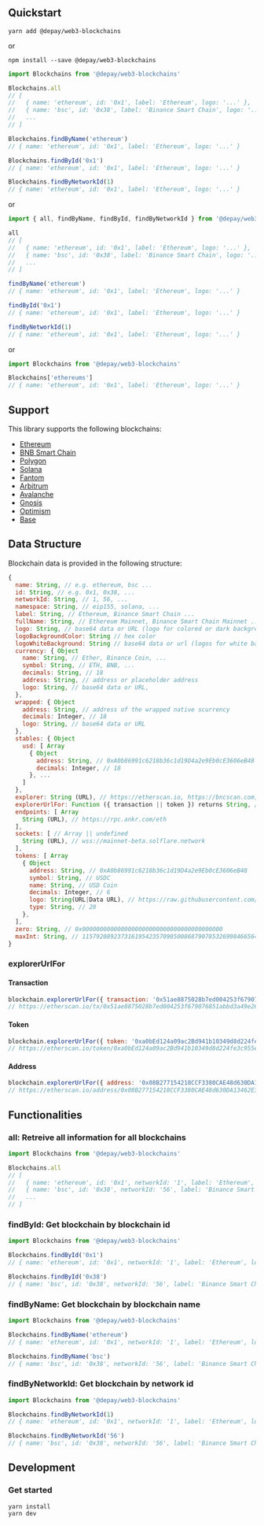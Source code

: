 ## Quickstart

```
yarn add @depay/web3-blockchains
```

or 

```
npm install --save @depay/web3-blockchains
```

```javascript
import Blockchains from '@depay/web3-blockchains'

Blockchains.all
// [
//   { name: 'ethereum', id: '0x1', label: 'Ethereum', logo: '...' },
//   { name: 'bsc', id: '0x38', label: 'Binance Smart Chain', logo: '...' },
//   ...
// ]

Blockchains.findByName('ethereum')
// { name: 'ethereum', id: '0x1', label: 'Ethereum', logo: '...' }

Blockchains.findById('0x1')
// { name: 'ethereum', id: '0x1', label: 'Ethereum', logo: '...' }

Blockchains.findByNetworkId(1)
// { name: 'ethereum', id: '0x1', label: 'Ethereum', logo: '...' }
```

or 

```javascript
import { all, findByName, findById, findByNetworkId } from '@depay/web3-blockchains'

all
// [
//   { name: 'ethereum', id: '0x1', label: 'Ethereum', logo: '...' },
//   { name: 'bsc', id: '0x38', label: 'Binance Smart Chain', logo: '...' },
//   ...
// ]

findByName('ethereum')
// { name: 'ethereum', id: '0x1', label: 'Ethereum', logo: '...' }

findById('0x1')
// { name: 'ethereum', id: '0x1', label: 'Ethereum', logo: '...' }

findByNetworkId(1)
// { name: 'ethereum', id: '0x1', label: 'Ethereum', logo: '...' }
```

or 

```javascript
import Blockchains from '@depay/web3-blockchains'

Blockchains['ethereums']
// { name: 'ethereum', id: '0x1', label: 'Ethereum', logo: '...' }
```

## Support

This library supports the following blockchains:

- [Ethereum](https://ethereum.org)
- [BNB Smart Chain](https://www.binance.org/smartChain)
- [Polygon](https://polygon.technology)
- [Solana](https://solana.com)
- [Fantom](https://fantom.foundation)
- [Arbitrum](https://arbitrum.io)
- [Avalanche](https://www.avax.network)
- [Gnosis](https://gnosis.io)
- [Optimism](https://www.optimism.io)
- [Base](https://base.org)

## Data Structure

Blockchain data is provided in the following structure:

```javascript
{
  name: String, // e.g. ethereum, bsc ...
  id: String, // e.g. 0x1, 0x38, ...
  networkId: String, // 1, 56, ...
  namespace: String, // eip155, solana, ...
  label: String, // Ethereum, Binance Smart Chain ...
  fullName: String, // Ethereum Mainnet, Binance Smart Chain Mainnet ...
  logo: String, // base64 data or URL (logo for colored or dark background)
  logoBackgroundColor: String // hex color
  logoWhiteBackground: String // base64 data or url (logos for white background)
  currency: { Object
    name: String, // Ether, Binance Coin, ...
    symbol: String, // ETH, BNB, ...
    decimals: String, // 18
    address: String, // address or placeholder address
    logo: String, // base64 data or URL,
  },
  wrapped: { Object
    address: String, // address of the wrapped native scurrency
    decimals: Integer, // 18 
    logo: String, // base64 data or URL
  },
  stables: { Object
    usd: [ Array
      { Object
        address: String, // 0xA0b86991c6218b36c1d19D4a2e9Eb0cE3606eB48
        decimals: Integer, // 18
      }, ...
    ]
  },
  explorer: String (URL), // https://etherscan.io, https://bncscan.com, ...
  explorerUrlFor: Function ({ transaction || token }) returns String, // https://etherscan.io/tx/..., https://etherscan.io/token/...
  endpoints: [ Array
    String (URL), // https://rpc.ankr.com/eth
  ],
  sockets: [ // Array || undefined
    String (URL), // wss://mainnet-beta.solflare.network
  ],
  tokens: [ Array
    { Object
      address: String, // 0xA0b86991c6218b36c1d19D4a2e9Eb0cE3606eB48
      symbol: String, // USDC
      name: String, // USD Coin
      decimals: Integer, // 6
      logo: String(URL|Data URL), // https://raw.githubusercontent.com/trustwallet/assets/master/blockchains/ethereum/assets/0x853d955aCEf822Db058eb8505911ED77F175b99e/logo.png 
      type: String, // 20
    }, 
  ],
  zero: String, // 0x0000000000000000000000000000000000000000
  maxInt: String, // 115792089237316195423570985008687907853269984665640564039457584007913129639935
}
```

### explorerUrlFor

#### Transaction

```javascript
blockchain.explorerUrlFor({ transaction: '0x51ae8875028b7ed004253f679076851abbd3a49e26faf8d7dac6bb283ca10536' })
// https://etherscan.io/tx/0x51ae8875028b7ed004253f679076851abbd3a49e26faf8d7dac6bb283ca10536
```

#### Token

```javascript
blockchain.explorerUrlFor({ token: '0xa0bEd124a09ac2Bd941b10349d8d224fe3c955eb' })
// https://etherscan.io/token/0xa0bEd124a09ac2Bd941b10349d8d224fe3c955eb
```

#### Address

```javascript
blockchain.explorerUrlFor({ address: '0x08B277154218CCF3380CAE48d630DA13462E3950' })
// https://etherscan.io/address/0x08B277154218CCF3380CAE48d630DA13462E3950
```

## Functionalities

### all: Retreive all information for all blockchains

```javascript
import Blockchains from '@depay/web3-blockchains'

Blockchains.all
// [
//   { name: 'ethereum', id: '0x1', networkId: '1', label: 'Ethereum', logo: '...' },
//   { name: 'bsc', id: '0x38', networkId: '56', label: 'Binance Smart Chain', logo: '...' },
//   ...
// ]

```

### findById: Get blockchain by blockchain id

```javascript
import Blockchains from '@depay/web3-blockchains'

Blockchains.findById('0x1')
// { name: 'ethereum', id: '0x1', networkId: '1', label: 'Ethereum', logo: '...' }

Blockchains.findById('0x38')
// { name: 'bsc', id: '0x38', networkId: '56', label: 'Binance Smart Chain', logo: '...' }
```

### findByName: Get blockchain by blockchain name

```javascript
import Blockchains from '@depay/web3-blockchains'

Blockchains.findByName('ethereum')
// { name: 'ethereum', id: '0x1', networkId: '1', label: 'Ethereum', logo: '...' }

Blockchains.findByName('bsc')
// { name: 'bsc', id: '0x38', networkId: '56', label: 'Binance Smart Chain', logo: '...' }
```

### findByNetworkId: Get blockchain by network id

```javascript
import Blockchains from '@depay/web3-blockchains'

Blockchains.findByNetworkId(1)
// { name: 'ethereum', id: '0x1', networkId: '1', label: 'Ethereum', logo: '...' }

Blockchains.findByNetworkId('56')
// { name: 'bsc', id: '0x38', networkId: '56', label: 'Binance Smart Chain', logo: '...' }
```

## Development

### Get started

```
yarn install
yarn dev
```
